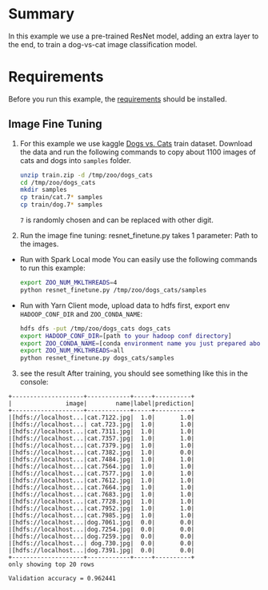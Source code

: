 # Summary

In this example we use a pre-trained ResNet model, adding an extra layer to the end, to train
a dog-vs-cat image classification model.

# Requirements
Before you run this example, the [requirements](../README.md#Requirements) should be installed.

## Image Fine Tuning
1. For this example we use kaggle [Dogs vs. Cats](https://www.kaggle.com/c/dogs-vs-cats/data) train
dataset. Download the data and run the following commands to copy about 1100 images of cats
and dogs into `samples` folder.

    ```bash
    unzip train.zip -d /tmp/zoo/dogs_cats
    cd /tmp/zoo/dogs_cats
    mkdir samples
    cp train/cat.7* samples
    cp train/dog.7* samples
    ```
    `7` is randomly chosen and can be replaced with other digit.


2. Run the image fine tuning:
resnet_finetune.py takes 1 parameter: Path to the images.

- Run with Spark Local mode
You can easily use the following commands to run this example:
    ```bash
    export ZOO_NUM_MKLTHREADS=4
    python resnet_finetune.py /tmp/zoo/dogs_cats/samples
    ```

- Run with Yarn Client mode, upload data to hdfs first, export env `HADOOP_CONF_DIR` and `ZOO_CONDA_NAME`:  
    ```bash
    hdfs dfs -put /tmp/zoo/dogs_cats dogs_cats 
    export HADOOP_CONF_DIR=[path to your hadoop conf directory]
    export ZOO_CONDA_NAME=[conda environment name you just prepared above]
    export ZOO_NUM_MKLTHREADS=all
    python resnet_finetune.py dogs_cats/samples
    ```

3. see the result
After training, you should see something like this in the console:

```
+--------------------+------------+-----+----------+
|               image|        name|label|prediction|
+--------------------+------------+-----+----------+
|[hdfs://localhost...|cat.7122.jpg|  1.0|       1.0|
|[hdfs://localhost...| cat.723.jpg|  1.0|       1.0|
|[hdfs://localhost...|cat.7311.jpg|  1.0|       1.0|
|[hdfs://localhost...|cat.7357.jpg|  1.0|       1.0|
|[hdfs://localhost...|cat.7379.jpg|  1.0|       1.0|
|[hdfs://localhost...|cat.7382.jpg|  1.0|       0.0|
|[hdfs://localhost...|cat.7484.jpg|  1.0|       1.0|
|[hdfs://localhost...|cat.7564.jpg|  1.0|       1.0|
|[hdfs://localhost...|cat.7577.jpg|  1.0|       1.0|
|[hdfs://localhost...|cat.7612.jpg|  1.0|       1.0|
|[hdfs://localhost...|cat.7664.jpg|  1.0|       1.0|
|[hdfs://localhost...|cat.7683.jpg|  1.0|       1.0|
|[hdfs://localhost...|cat.7728.jpg|  1.0|       1.0|
|[hdfs://localhost...|cat.7952.jpg|  1.0|       1.0|
|[hdfs://localhost...|cat.7985.jpg|  1.0|       1.0|
|[hdfs://localhost...|dog.7061.jpg|  0.0|       0.0|
|[hdfs://localhost...|dog.7254.jpg|  0.0|       0.0|
|[hdfs://localhost...|dog.7259.jpg|  0.0|       0.0|
|[hdfs://localhost...| dog.730.jpg|  0.0|       0.0|
|[hdfs://localhost...|dog.7391.jpg|  0.0|       0.0|
+--------------------+------------+-----+----------+
only showing top 20 rows

Validation accuracy = 0.962441 
```
